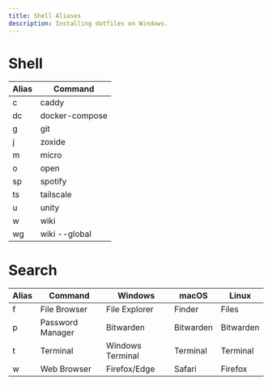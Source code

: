 ```yaml
---
title: Shell Aliases
description: Installing dotfiles on Windows.
---
```


# Shell
| Alias | Command |
| --- | --- |
| c | caddy|
| dc | docker-compose |
| g | git |
| j | zoxide |
| m | micro |
| o | open |
| sp | spotify |
| ts | tailscale |
| u | unity |
| w | wiki |
| wg | wiki --global |

# Search
| Alias | Command | Windows | macOS | Linux |
| --- | --- | --- | --- | --- |
| f | File Browser | File Explorer | Finder | Files |
| p | Password Manager | Bitwarden | Bitwarden | Bitwarden |
| t | Terminal | Windows Terminal | Terminal | Terminal |
| w | Web Browser | Firefox/Edge | Safari | Firefox |